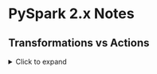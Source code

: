# PySpark 2.x Notes

## Transformations vs Actions
<details>
  <summary> Click to expand </summary>

- Narrow transformations are the result of map, filter and such that is from the data from a single partition only, i.e. it is self-sustained. An output RDD has partitions with records that originate from a single partition in the parent RDD. Only a limited subset of partitions used to calculate the result. Spark groups narrow transformations as a stage which is called pipelining.

- Wide transformations are the result of groupByKey and reduceByKey. The data required to compute the records in a single partition may reside in many partitions of the parent RDD. Wide transformations are also called shuffle transformations as they may or may not depend on a shuffle. All of the tuples with the same key must end up in the same partition, processed by the same task. To satisfy these operations, Spark must execute RDD shuffle, which transfers data across cluster and results in a new stage with a new set of partitions.

- Optimzations done in the action, for improving the plan for all the transformations

- Examples
  - Other
    * printSchema
    * cache
  - Narrow Transformations
    * map
    * flatMap
    * filter
    * mapPartition
    * mapPartitionsWithIndex
    * keyBy
    * sample
    * union
    * zip
    * coalesce - reduces number of shuffles (balances data on partitions) (shuffle flag disabled by default)
  - Wide Transformations
    * intersection
    * groupBy
    * groupByKey
    * aggregateBy
    * distinct
    * reduceByKey
    * join
    * cartesian
    * partitionBy
    * repartition - increase or decrease num partitions (unbalnaced partitions)
  - Actions
    * count
    * take
    * top
    * countByValue
    * show
    * reduce
    * fold
    * agg
    * foreach
    * getNumPartitions
    * collect
    * aggregate
    * max
    * sum
    * mean
    * stdev
    * countByKey
    * saveAsTextFile
    
</details>
  

